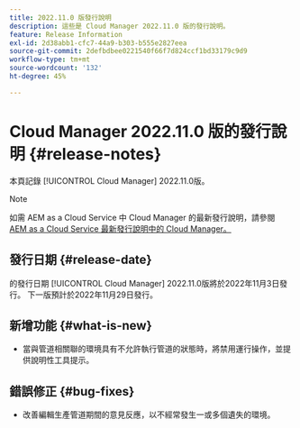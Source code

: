 ```yaml
---
title: 2022.11.0 版發行說明
description: 這些是 Cloud Manager 2022.11.0 版的發行說明。
feature: Release Information
exl-id: 2d38abb1-cfc7-44a9-b303-b555e2827eea
source-git-commit: 2defbdbee0221540f66f7d824ccf1bd33179c9d9
workflow-type: tm+mt
source-wordcount: '132'
ht-degree: 45%

---
```



# Cloud Manager 2022.11.0 版的發行說明 {#release-notes}

本頁記錄 [!UICONTROL Cloud Manager] 2022.11.0版。

>[!NOTE]
>
>如需 AEM as a Cloud Service 中 Cloud Manager 的最新發行說明，請參閱 [AEM as a Cloud Service 最新發行說明中的 Cloud Manager。](https://experienceleague.adobe.com/docs/experience-manager-cloud-service/content/implementing/using-cloud-manager/release-notes-cloud-manager/release-notes-cm-current.html)

## 發行日期 {#release-date}

的發行日期 [!UICONTROL Cloud Manager] 2022.11.0版將於2022年11月3日發行。 下一版預計於2022年11月29日發行。

## 新增功能 {#what-is-new}

* 當與管道相關聯的環境具有不允許執行管道的狀態時，將禁用運行操作，並提供說明性工具提示。

## 錯誤修正 {#bug-fixes}

* 改善編輯生產管道期間的意見反應，以不經常發生一或多個遺失的環境。
